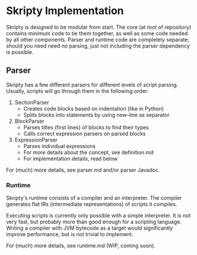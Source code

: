 # Skripty Implementation
Skripty is designed to be modular from start. The core (at root of repository)
contains minimum code to tie them together, as well as some code needed by all
other components. Parser and runtime code are completely separate; should you
need need no parsing, just not including the parser dependency is possible.

## Parser
Skripty has a few different parsers for different levels of script parsing.
Usually, scripts will go through them in the following order:

1. SectionParser
   * Creates code blocks based on indentation (like in Python)
   * Splits blocks into statements by using new-line as separator
2. BlockParser
   * Parses titles (first lines) of blocks to find their types
   * Calls correct expression parsers on parsed blocks
3. ExpressionParser
   * Parses individual expressions
   * For more details about the concept, see definition.md
   * For implementation details, read below

For (much) more details, see parser.md and/or parser Javadoc.

### Runtime
Skripty's runtime consists of a compiler and an interpreter. The compiler
generates flat IRs (intermediate representations) of scripts it compiles.

Executing scripts is currently only possible with a simple interpreter.
It is not very fast, but probably more than good enough for a scripting
language. Writing a compiler with JVM bytecode as a target would
significantly improve performance, but is not trivial to implement.

For (much) more details, see runtime.md (WIP, coming soon).
